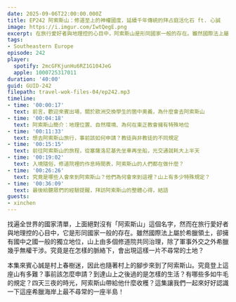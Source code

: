 ```yaml
---
date: 2025-09-06T22:00:00.000Z
title: EP242 阿索斯山：修道至上的神權國度，延續千年傳統的拜占庭活化石 ft. 心誠
image: https://i.imgur.com/IwtQegE.png
excerpt: 在旅行愛好者與地理控的心目中，阿索斯山是形同國家一般的存在。雖然國際法上屬於希臘領土，卻擁有國中之國一般的獨立地位，山上由多個修道院共同治理。究竟是在怎樣的脈絡下，會出現這樣一片不尋常的土地？
tags:
- Southeastern Europe
episode: 242
player:
  spotify: 2mcGFKjunHu6RZ1G104JeG
  apple: 1000725317011
duration: '40:00'
guid: GUID-242
filepath: travel-wok-files-04/ep242.mp3
timeline:
- time: '00:00:17'
  text: 前言，歡迎來賓出場，關於歐洲交換學生的箇中奧義，為什麼會去阿索斯山
- time: '00:04:18'
  text: 阿索斯山簡介：地理位置、自然環境、為何在東正教會擁有特殊地位
- time: '00:11:33'
  text: 想去阿索斯山旅行，事前該如何申請？教徒與非教徒的不同規定
- time: '00:15:15'
  text: 前往阿索斯山的旅程，從塞薩洛尼基先坐車再坐船，光交通就耗大上半天
- time: '00:19:02'
  text: 入境隨俗，修道院裡的作息時間表，阿索斯山的人們都在做什麼？
- time: '00:26:26'
  text: 究竟是哪些人會來到阿索斯山？他們為何會來到這裡？山上有多少特殊規定？
- time: '00:36:09'
  text: 最後給聽眾們的經驗提醒，拜訪阿索斯山的整體心得，結語
guests:
- xinchen
---
```

找遍全世界的國家清單，上面絕對沒有「阿索斯山」這個名字，然而在旅行愛好者與地理控的心目中，它是形同國家一般的存在。雖然國際法上屬於希臘領土，卻擁有國中之國一般的獨立地位，山上由多個修道院共同治理，除了軍事外交之外希臘幾乎無權干涉。究竟是在怎樣的脈絡下，會出現這樣一片不尋常的土地？

本集來賓心誠是村上春樹迷，因此也隨著村上的腳步來到了阿索斯山。究竟登上這座山有多難？事前該怎麼申請？到達山上之後過的是怎樣的生活？有哪些多如牛毛的規定？四天三夜的時光，阿索斯山帶給他什麼收穫？這集讓我們一起來好好認識一下這座希臘海岸上最不尋常的一座半島！
